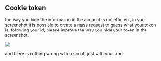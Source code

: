 ## Cookie token

the way you hide the information in the account is not efficient, in your screenshot it is possible to create a mass request to guess what your token is, 
following your id, please improve the way you hide your token in the screenshot.

![](https://cdn.discordapp.com/attachments/889779770345267200/892981719467188274/unknown.png)

and there is nothing wrong with u  script, just with your .md
